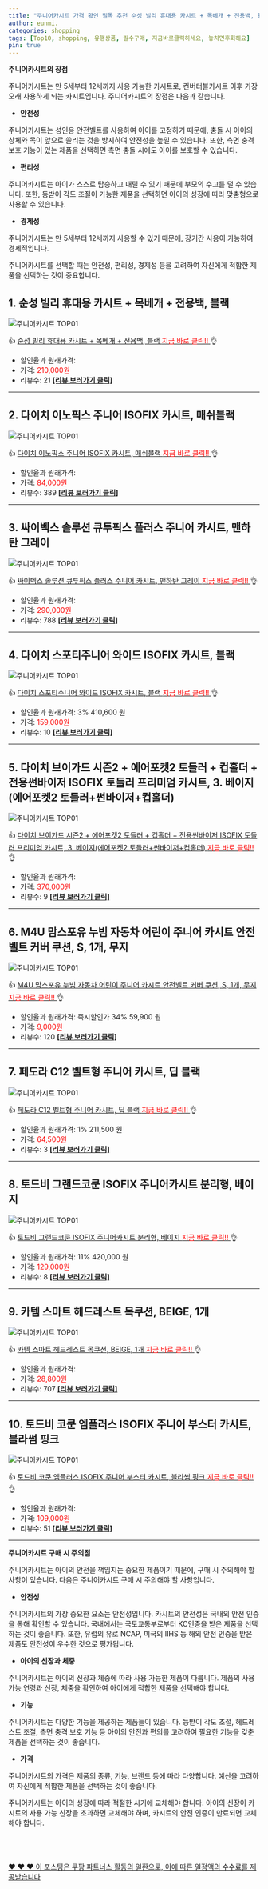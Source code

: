 ```yaml
---
title: "주니어카시트 가격 확인 필독 추천 순성 빌리 휴대용 카시트 + 목베개 + 전용백, 블랙 비교 장점 구매가이드"
author: eunmi.
categories: shopping
tags: [Top10, shopping, 유행상품, 필수구매, 지금바로클릭하세요, 놓치면후회해요]
pin: true
---
```

**주니어카시트의 장점**

주니어카시트는 만 5세부터 12세까지 사용 가능한 카시트로, 컨버터블카시트 이후 가장 오래 사용하게 되는 카시트입니다. 주니어카시트의 장점은 다음과 같습니다.

* **안전성**

주니어카시트는 성인용 안전벨트를 사용하여 아이를 고정하기 때문에, 충돌 시 아이의 상체와 목이 앞으로 쏠리는 것을 방지하여 안전성을 높일 수 있습니다. 또한, 측면 충격 보호 기능이 있는 제품을 선택하면 측면 충돌 시에도 아이를 보호할 수 있습니다.

* **편리성**

주니어카시트는 아이가 스스로 탑승하고 내릴 수 있기 때문에 부모의 수고를 덜 수 있습니다. 또한, 등받이 각도 조절이 가능한 제품을 선택하면 아이의 성장에 따라 맞춤형으로 사용할 수 있습니다.

* **경제성**

주니어카시트는 만 5세부터 12세까지 사용할 수 있기 때문에, 장기간 사용이 가능하여 경제적입니다.

주니어카시트를 선택할 때는 안전성, 편리성, 경제성 등을 고려하여 자신에게 적합한 제품을 선택하는 것이 중요합니다.

   

## 1. 순성 빌리 휴대용 카시트 + 목베개 + 전용백, 블랙

![주니어카시트 TOP01](https://thumbnail10.coupangcdn.com/thumbnails/remote/230x230ex/image/retail/images/1108194283703192-e7c20917-eed2-4de5-a1a5-ec63cb49a3e3.jpg)


👍 [순성 빌리 휴대용 카시트 + 목베개 + 전용백, 블랙 <font color=red> 지금 바로 클릭!! </font> ](https://link.coupang.com/re/AFFSDP?lptag=AF3617701&subid=GithubCoopas&pageKey=1422125370&traceid=V0-153&itemId=2460822033&vendorItemId=70454324504) 👌 


- 할인율과 원래가격: 
- 가격: <span style='color:red'>210,000원</span>
- 리뷰수: 21  [**[리뷰 보러가기 클릭]**](https://link.coupang.com/re/AFFSDP?lptag=AF3617701&subid=GithubCoopas&pageKey=1422125370&traceid=V0-153&itemId=2460822033&vendorItemId=70454324504)

---


   

## 2. 다이치 이노픽스 주니어 ISOFIX 카시트, 매쉬블랙

![주니어카시트 TOP01](https://thumbnail8.coupangcdn.com/thumbnails/remote/230x230ex/image/retail/images/1133702554717244-d31af72a-b68a-46bf-8354-57f0625953d0.jpg)


👍 [다이치 이노픽스 주니어 ISOFIX 카시트, 매쉬블랙 <font color=red> 지금 바로 클릭!! </font> ](https://link.coupang.com/re/AFFSDP?lptag=AF3617701&subid=GithubCoopas&pageKey=1439579570&traceid=V0-153&itemId=2483131592&vendorItemId=70476561883) 👌 


- 할인율과 원래가격: 
- 가격: <span style='color:red'>84,000원</span>
- 리뷰수: 389  [**[리뷰 보러가기 클릭]**](https://link.coupang.com/re/AFFSDP?lptag=AF3617701&subid=GithubCoopas&pageKey=1439579570&traceid=V0-153&itemId=2483131592&vendorItemId=70476561883)

---


   

## 3. 싸이벡스 솔루션 큐투픽스 플러스 주니어 카시트, 맨하탄 그레이

![주니어카시트 TOP01](https://thumbnail8.coupangcdn.com/thumbnails/remote/230x230ex/image/retail/images/3656169632294893-10f3fbb2-dd9e-40af-beb7-d524799f5eb7.jpg)


👍 [싸이벡스 솔루션 큐투픽스 플러스 주니어 카시트, 맨하탄 그레이 <font color=red> 지금 바로 클릭!! </font> ](https://link.coupang.com/re/AFFSDP?lptag=AF3617701&subid=GithubCoopas&pageKey=1203830703&traceid=V0-153&itemId=2189413428&vendorItemId=70187396550) 👌 


- 할인율과 원래가격: 
- 가격: <span style='color:red'>290,000원</span>
- 리뷰수: 788  [**[리뷰 보러가기 클릭]**](https://link.coupang.com/re/AFFSDP?lptag=AF3617701&subid=GithubCoopas&pageKey=1203830703&traceid=V0-153&itemId=2189413428&vendorItemId=70187396550)

---


   

## 4. 다이치 스포티주니어 와이드 ISOFIX 카시트, 블랙

![주니어카시트 TOP01](https://thumbnail10.coupangcdn.com/thumbnails/remote/230x230ex/image/retail/images/3053236805974507-ae18a970-512a-4495-adfc-c9aea8f04a32.jpg)


👍 [다이치 스포티주니어 와이드 ISOFIX 카시트, 블랙 <font color=red> 지금 바로 클릭!! </font> ](https://link.coupang.com/re/AFFSDP?lptag=AF3617701&subid=GithubCoopas&pageKey=4624758440&traceid=V0-153&itemId=5736435509&vendorItemId=73035135586) 👌 


- 할인율과 원래가격: 3%  410,600   원
- 가격: <span style='color:red'>159,000원</span>
- 리뷰수: 10  [**[리뷰 보러가기 클릭]**](https://link.coupang.com/re/AFFSDP?lptag=AF3617701&subid=GithubCoopas&pageKey=4624758440&traceid=V0-153&itemId=5736435509&vendorItemId=73035135586)

---


   

## 5. 다이치 브이가드 시즌2 + 에어포켓2 토들러 + 컵홀더 + 전용썬바이저 ISOFIX 토들러 프리미엄 카시트, 3. 베이지(에어포켓2 토들러+썬바이저+컵홀더)

![주니어카시트 TOP01](https://thumbnail7.coupangcdn.com/thumbnails/remote/230x230ex/image/vendor_inventory/b66e/49b7b891842cb564599808480372a1b92862ec6760425620d553d6f9deda.png)


👍 [다이치 브이가드 시즌2 + 에어포켓2 토들러 + 컵홀더 + 전용썬바이저 ISOFIX 토들러 프리미엄 카시트, 3. 베이지(에어포켓2 토들러+썬바이저+컵홀더) <font color=red> 지금 바로 클릭!! </font> ](https://link.coupang.com/re/AFFSDP?lptag=AF3617701&subid=GithubCoopas&pageKey=7395952132&traceid=V0-153&itemId=19131828908&vendorItemId=86251448451) 👌 


- 할인율과 원래가격: 
- 가격: <span style='color:red'>370,000원</span>
- 리뷰수: 9  [**[리뷰 보러가기 클릭]**](https://link.coupang.com/re/AFFSDP?lptag=AF3617701&subid=GithubCoopas&pageKey=7395952132&traceid=V0-153&itemId=19131828908&vendorItemId=86251448451)

---


   

## 6. M4U 맘스포유 누빔 자동차 어린이 주니어 카시트 안전벨트 커버 쿠션, S, 1개, 무지

![주니어카시트 TOP01](https://thumbnail7.coupangcdn.com/thumbnails/remote/230x230ex/image/vendor_inventory/e3b2/980bcc23e0ac263295c23211612275a3ae81788fc6b62b34d24f2b938437.jpg)


👍 [M4U 맘스포유 누빔 자동차 어린이 주니어 카시트 안전벨트 커버 쿠션, S, 1개, 무지 <font color=red> 지금 바로 클릭!! </font> ](https://link.coupang.com/re/AFFSDP?lptag=AF3617701&subid=GithubCoopas&pageKey=7677438639&traceid=V0-153&itemId=20497276360&vendorItemId=87575679968) 👌 


- 할인율과 원래가격: 즉시할인가 34%  59,900   원
- 가격: <span style='color:red'>9,000원</span>
- 리뷰수: 120  [**[리뷰 보러가기 클릭]**](https://link.coupang.com/re/AFFSDP?lptag=AF3617701&subid=GithubCoopas&pageKey=7677438639&traceid=V0-153&itemId=20497276360&vendorItemId=87575679968)

---


   

## 7. 페도라 C12 벨트형 주니어 카시트, 딥 블랙

![주니어카시트 TOP01](https://thumbnail8.coupangcdn.com/thumbnails/remote/230x230ex/image/retail/images/1847745914004106-0bfd2ea4-9c78-4db8-9f2e-3fb8050689b9.jpg)


👍 [페도라 C12 벨트형 주니어 카시트, 딥 블랙 <font color=red> 지금 바로 클릭!! </font> ](https://link.coupang.com/re/AFFSDP?lptag=AF3617701&subid=GithubCoopas&pageKey=1287785568&traceid=V0-153&itemId=2298291633&vendorItemId=70295264457) 👌 


- 할인율과 원래가격: 1%  211,500   원
- 가격: <span style='color:red'>64,500원</span>
- 리뷰수: 3  [**[리뷰 보러가기 클릭]**](https://link.coupang.com/re/AFFSDP?lptag=AF3617701&subid=GithubCoopas&pageKey=1287785568&traceid=V0-153&itemId=2298291633&vendorItemId=70295264457)

---


   

## 8. 토드비 그랜드코쿤 ISOFIX 주니어카시트 분리형, 베이지

![주니어카시트 TOP01](https://thumbnail7.coupangcdn.com/thumbnails/remote/230x230ex/image/retail/images/2455552972862058-a17f82c2-57f0-4fb7-85c1-63c8b085e286.jpg)


👍 [토드비 그랜드코쿤 ISOFIX 주니어카시트 분리형, 베이지 <font color=red> 지금 바로 클릭!! </font> ](https://link.coupang.com/re/AFFSDP?lptag=AF3617701&subid=GithubCoopas&pageKey=1215207185&traceid=V0-153&itemId=2159791238&vendorItemId=75826010334) 👌 


- 할인율과 원래가격: 11%  420,000   원
- 가격: <span style='color:red'>129,000원</span>
- 리뷰수: 8  [**[리뷰 보러가기 클릭]**](https://link.coupang.com/re/AFFSDP?lptag=AF3617701&subid=GithubCoopas&pageKey=1215207185&traceid=V0-153&itemId=2159791238&vendorItemId=75826010334)

---


   

## 9. 카템 스마트 헤드레스트 목쿠션, BEIGE, 1개

![주니어카시트 TOP01](https://thumbnail7.coupangcdn.com/thumbnails/remote/230x230ex/image/retail/images/78441241279839-01118d80-2da8-4ebe-8b28-5a842d68329c.jpg)


👍 [카템 스마트 헤드레스트 목쿠션, BEIGE, 1개 <font color=red> 지금 바로 클릭!! </font> ](https://link.coupang.com/re/AFFSDP?lptag=AF3617701&subid=GithubCoopas&pageKey=2361110304&traceid=V0-153&itemId=4099393263&vendorItemId=72083356508) 👌 


- 할인율과 원래가격: 
- 가격: <span style='color:red'>28,800원</span>
- 리뷰수: 707  [**[리뷰 보러가기 클릭]**](https://link.coupang.com/re/AFFSDP?lptag=AF3617701&subid=GithubCoopas&pageKey=2361110304&traceid=V0-153&itemId=4099393263&vendorItemId=72083356508)

---


   

## 10. 토드비 코쿤 엠플러스 ISOFIX 주니어 부스터 카시트, 블라썸 핑크

![주니어카시트 TOP01](https://thumbnail8.coupangcdn.com/thumbnails/remote/230x230ex/image/retail/images/129798795052181-7df237f2-d2f1-4883-8f7c-4d3090e59c97.jpg)


👍 [토드비 코쿤 엠플러스 ISOFIX 주니어 부스터 카시트, 블라썸 핑크 <font color=red> 지금 바로 클릭!! </font> ](https://link.coupang.com/re/AFFSDP?lptag=AF3617701&subid=GithubCoopas&pageKey=6101229757&traceid=V0-153&itemId=11223137846&vendorItemId=83634652755) 👌 


- 할인율과 원래가격: 
- 가격: <span style='color:red'>109,000원</span>
- 리뷰수: 51  [**[리뷰 보러가기 클릭]**](https://link.coupang.com/re/AFFSDP?lptag=AF3617701&subid=GithubCoopas&pageKey=6101229757&traceid=V0-153&itemId=11223137846&vendorItemId=83634652755)

---
**주니어카시트 구매 시 주의점**

주니어카시트는 아이의 안전을 책임지는 중요한 제품이기 때문에, 구매 시 주의해야 할 사항이 있습니다. 다음은 주니어카시트 구매 시 주의해야 할 사항입니다.

* **안전성**

주니어카시트의 가장 중요한 요소는 안전성입니다. 카시트의 안전성은 국내외 안전 인증을 통해 확인할 수 있습니다. 국내에서는 국토교통부로부터 KC인증을 받은 제품을 선택하는 것이 좋습니다. 또한, 유럽의 유로 NCAP, 미국의 IIHS 등 해외 안전 인증을 받은 제품도 안전성이 우수한 것으로 평가됩니다.

* **아이의 신장과 체중**

주니어카시트는 아이의 신장과 체중에 따라 사용 가능한 제품이 다릅니다. 제품의 사용 가능 연령과 신장, 체중을 확인하여 아이에게 적합한 제품을 선택해야 합니다.

* **기능**

주니어카시트는 다양한 기능을 제공하는 제품들이 있습니다. 등받이 각도 조절, 헤드레스트 조절, 측면 충격 보호 기능 등 아이의 안전과 편의를 고려하여 필요한 기능을 갖춘 제품을 선택하는 것이 좋습니다.

* **가격**

주니어카시트의 가격은 제품의 종류, 기능, 브랜드 등에 따라 다양합니다. 예산을 고려하여 자신에게 적합한 제품을 선택하는 것이 좋습니다.

주니어카시트는 아이의 성장에 따라 적절한 시기에 교체해야 합니다. 아이의 신장이 카시트의 사용 가능 신장을 초과하면 교체해야 하며, 카시트의 안전 인증이 만료되면 교체해야 합니다.<br><br><br><br><br> [ ❤ ❤ ❤ 이 포스팅은 쿠팡 파트너스 활동의 일환으로, 이에 따른 일정액의 수수료를 제공받습니다](https://link.coupang.com/a/bcEFyh)